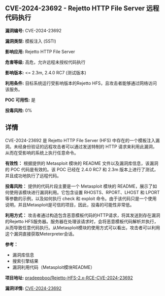 ## CVE-2024-23692 - Rejetto HTTP File Server 远程代码执行

**漏洞编号:** CVE-2024-23692

**漏洞类型:** 模板注入 (SSTI)

**影响应用:** Rejetto HTTP File Server

**危害等级:** 高危，允许远程未授权代码执行

**影响版本:** <= 2.3m, 2.4.0 RC7 (测试版本)

**利用条件:** 目标系统运行受影响版本的Rejetto HFS，且攻击者能够通过网络访问该服务。

**POC 可用性:** 是

**投毒风险:** 0%

## 详情

CVE-2024-23692 是 Rejetto HTTP File Server (HFS) 中存在的一个模板注入漏洞。未经身份验证的远程攻击者可以通过发送特制的 HTTP 请求来利用此漏洞，从而在受影响的系统上执行任意命令。

**有效性：**
根据提供的 Metasploit 模块的 README 文件以及漏洞库信息，该漏洞的 POC 代码是有效的。该 POC 已经在 2.4.0 RC7 和 2.3m 版本上进行了测试，并且成功地执行了远程代码。

**投毒风险：**
提供的代码片段主要是一个 Metasploit 模块的 README，展示了如何使用该模块进行漏洞利用。它包含设置 RHOSTS、RPORT、LHOST 和 LPORT 等参数的示例，以及如何执行 check 和 exploit 命令。由于该代码只是一个使用说明，并且Metasploit是可信的项目，因此，投毒的可能性非常低。

**利用方式：**
攻击者通过构造包含恶意模板代码的HTTP请求，将其发送到存在漏洞的Rejetto HFS服务器。服务器在处理该请求时，会将恶意模板代码解析并执行，从而导致任意代码执行。从Metasploit模块的使用方式可以看出，攻击者可以利用这个漏洞直接获取Meterpreter会话。

**参考：**
*   漏洞库信息
*   搜索引擎结果
*   漏洞利用代码（Metasploit模块README）

**项目地址:** [pradeepboo/Rejetto-HFS-2.x-RCE-CVE-2024-23692](https://github.com/pradeepboo/Rejetto-HFS-2.x-RCE-CVE-2024-23692)

**漏洞详情:** [CVE-2024-23692](https://nvd.nist.gov/vuln/detail/CVE-2024-23692)